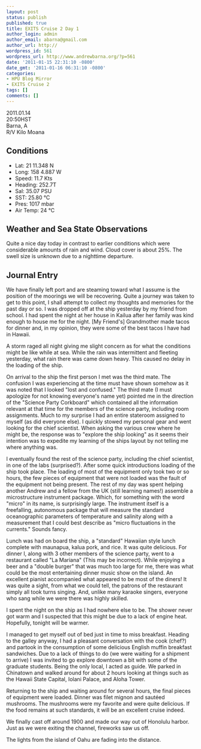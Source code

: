 ```yaml
---
layout: post
status: publish
published: true
title: EXITS Cruise 2 Day 1
author_login: admin
author_email: abarna@gmail.com
author_url: http://
wordpress_id: 561
wordpress_url: http://www.andrewbarna.org/?p=561
date: '2011-01-15 22:31:10 -0800'
date_gmt: '2011-01-16 06:31:10 -0800'
categories:
- HPU Blog Mirror
- EXITS Cruise 2
tags: []
comments: []
---
```

2011.01.14\
20:50HST\
Barna, A\
R/V Kilo Moana

## Conditions
* Lat: 21 11.348 N
* Long: 158 4.887 W
* Speed: 11.7 Kts
* Heading: 252.7T
* Sal: 35.07 PSU
* SST: 25.80 °C
* Pres: 1017 mbar
* Air Temp: 24 °C

## Weather and Sea State Observations
Quite a nice day today in contrast to earlier conditions which were considerable amounts of rain and wind. Cloud cover is about 25%. The swell size is unknown due to a nighttime departure.

## Journal Entry
We have finally left port and are steaming toward what I assume is the position of the moorings we will be recovering. Quite a journey was taken to get to this point, I shall attempt to collect my thoughts and memories for the past day or so. I was dropped off at the ship yesterday by my friend from school. I had spent the night at her house in Kailua after her family was kind enough to house me for the night. [My Friend's] Grandmother made tacos for dinner and, in my opinion, they were some of the best tacos I have had in Hawaii.

A storm raged all night giving me slight concern as for what the conditions might be like while at sea. While the rain was intermittent and fleeting yesterday, what rain there was came down heavy. This caused no delay in the loading of the ship.

On arrival to the ship the first person I met was the third mate. The confusion I was experiencing at the time must have shown somehow as it was noted that I looked "lost and confused." The third mate (I must apologize for not knowing everyone's name yet) pointed me in the direction of the "Science Party Corkboard" which contained all the information relevant at that time for the members of the science party, including room assignments. Much to my surprise I had an entire stateroom assigned to myself (as did everyone else). I quickly stowed my personal gear and went looking for the chief scientist. When asking the various crew where he might be, the response was to "explore the ship looking" as it seems their intention was to expedite my learning of the ships layout by not telling me where anything was.

I eventually found the rest of the science party, including the chief scientist, in one of the labs (surprised?). After some quick introductions loading of the ship took place. The loading of most of the equipment only took two or so hours, the few pieces of equipment that were not loaded was the fault of the equipment not being present. The rest of my day was spent helping another Andrew and a fellow from the UK (still learning names!) assemble a microstructure instrument package. Which, for something with the word "micro" in its name, is surprisingly large. The instrument itself is a freefalling, autonomous package that will measure the standard oceanographic parameters of temperature and salinity along with a measurement that I could best describe as "micro fluctuations in the currents." Sounds fancy.

Lunch was had on board the ship, a "standard" Hawaiian style lunch complete with maunapua, kalua pork, and rice. It was quite delicious. For dinner I, along with 3 other members of the science party, went to a restaurant called "La Mariana" (This may be incorrect). While enjoying a beer and a "double burger" that was much too large for me, there was what could be the most entertaining dinner music show on the island. An excellent pianist accompanied what appeared to be most of the diners! It was quite a sight, from what we could tell, the patrons of the restaurant simply all took turns singing. And, unlike many karaoke singers, everyone who sang while we were there was highly skilled.

I spent the night on the ship as I had nowhere else to be. The shower never got warm and I suspected that this might be due to a lack of engine heat. Hopefully, tonight will be warmer.

I managed to get myself out of bed just in time to miss breakfast. Heading to the galley anyway, I had a pleasant conversation with the cook (chef?) and partook in the consumption of some delicious English muffin breakfast sandwiches. Due to a lack of things to do (we were waiting for a shipment to arrive) I was invited to go explore downtown a bit with some of the graduate students. Being the only local, I acted as guide. We parked in Chinatown and walked around for about 2 hours looking at things such as the Hawaii State Capital, Iolani Palace, and Aloha Tower.

Returning to the ship and waiting around for several hours, the final pieces of equipment were loaded. Dinner was filet mignon and sautéed mushrooms. The mushrooms were my favorite and were quite delicious. If the food remains at such standards, it will be an excellent cruise indeed.

We finally cast off around 1900 and made our way out of Honolulu harbor. Just as we were exiting the channel, fireworks saw us off.

The lights from the island of Oahu are fading into the distance.
